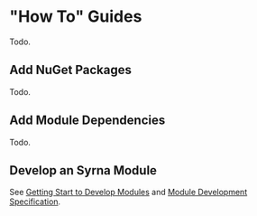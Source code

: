 # "How To" Guides
Todo.

## Add NuGet Packages
Todo.

## Add Module Dependencies
Todo.

## Develop an Syrna Module
See [Getting Start to Develop Modules](/docs/Getting-Start-to-Develop-Modules.md) and [Module Development Specification](/docs/Module-Development-Specification.md#contribute-to-easyabp).
